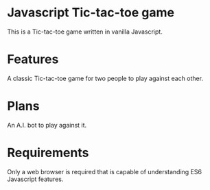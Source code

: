 # Javascript Tic-tac-toe game
This is a Tic-tac-toe game written in vanilla Javascript.

# Features
A classic Tic-tac-toe game for two people to play against each other.

# Plans
An A.I. bot to play against it.

# Requirements
Only a web browser is required that is capable of understanding ES6 Javascript features.
